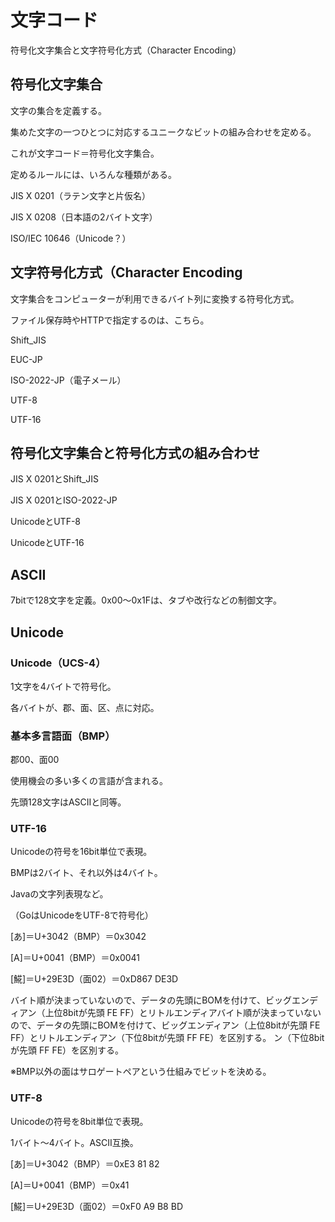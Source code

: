 # 文字コード

符号化文字集合と文字符号化方式（Character Encoding）

## 符号化文字集合

文字の集合を定義する。

集めた文字の一つひとつに対応するユニークなビットの組み合わせを定める。

これが文字コード＝符号化文字集合。

定めるルールには、いろんな種類がある。

JIS X 0201（ラテン文字と片仮名）

JIS X 0208（日本語の2バイト文字）

ISO/IEC 10646（Unicode？）

## 文字符号化方式（Character Encoding

文字集合をコンピューターが利用できるバイト列に変換する符号化方式。

ファイル保存時やHTTPで指定するのは、こちら。

Shift_JIS

EUC-JP

ISO-2022-JP（電子メール）

UTF-8

UTF-16

## 符号化文字集合と符号化方式の組み合わせ

JIS X 0201とShift_JIS

JIS X 0201とISO-2022-JP

UnicodeとUTF-8

UnicodeとUTF-16

## ASCII

7bitで128文字を定義。0x00〜0x1Fは、タブや改行などの制御文字。

## Unicode

### Unicode（UCS-4）

1文字を4バイトで符号化。

各バイトが、郡、面、区、点に対応。

### 基本多言語面（BMP）

郡00、面00

使用機会の多い多くの言語が含まれる。

先頭128文字はASCIIと同等。

### UTF-16

Unicodeの符号を16bit単位で表現。

BMPは2バイト、それ以外は4バイト。

Javaの文字列表現など。

（GoはUnicodeをUTF-8で符号化）

[あ]＝U+3042（BMP）＝0x3042

[A]＝U+0041（BMP）＝0x0041

[𩸽]＝U+29E3D（面02）＝0xD867 DE3D

バイト順が決まっていないので、データの先頭にBOMを付けて、ビッグエンディアン（上位8bitが先頭 FE FF）とリトルエンディアバイト順が決まっていないので、データの先頭にBOMを付けて、ビッグエンディアン（上位8bitが先頭 FE FF）とリトルエンディアン（下位8bitが先頭 FF FE）を区別する。
ン（下位8bitが先頭 FF FE）を区別する。

※BMP以外の面はサロゲートペアという仕組みでビットを決める。

### UTF-8

Unicodeの符号を8bit単位で表現。

1バイト〜4バイト。ASCII互換。

[あ]＝U+3042（BMP）＝0xE3 81 82

[A]＝U+0041（BMP）＝0x41

[𩸽]＝U+29E3D（面02）＝0xF0 A9 B8 BD


